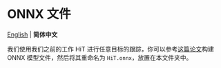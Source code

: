 # ONNX 文件

[English](README.md) | __简体中文__

我们使用我们之前的工作 HiT 进行任意目标的跟踪，你可以参考[这篇论文](https://arxiv.org/abs/2308.06904)构建 ONNX 模型文件，然后将其重命名为 `HiT.onnx`，放置在本文件夹中。
